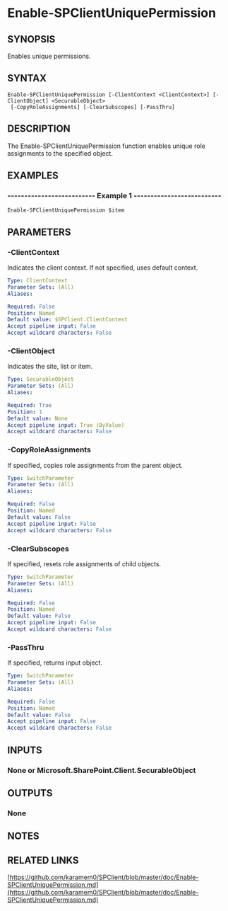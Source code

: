 # Enable-SPClientUniquePermission

## SYNOPSIS
Enables unique permissions.

## SYNTAX

```
Enable-SPClientUniquePermission [-ClientContext <ClientContext>] [-ClientObject] <SecurableObject>
 [-CopyRoleAssignments] [-ClearSubscopes] [-PassThru]
```

## DESCRIPTION
The Enable-SPClientUniquePermission function enables unique role assignments to the specified object.

## EXAMPLES

### -------------------------- Example 1 --------------------------
```
Enable-SPClientUniquePermission $item
```

## PARAMETERS

### -ClientContext
Indicates the client context.
If not specified, uses default context.

```yaml
Type: ClientContext
Parameter Sets: (All)
Aliases: 

Required: False
Position: Named
Default value: $SPClient.ClientContext
Accept pipeline input: False
Accept wildcard characters: False
```

### -ClientObject
Indicates the site, list or item.

```yaml
Type: SecurableObject
Parameter Sets: (All)
Aliases: 

Required: True
Position: 1
Default value: None
Accept pipeline input: True (ByValue)
Accept wildcard characters: False
```

### -CopyRoleAssignments
If specified, copies role assignments from the parent object.

```yaml
Type: SwitchParameter
Parameter Sets: (All)
Aliases: 

Required: False
Position: Named
Default value: False
Accept pipeline input: False
Accept wildcard characters: False
```

### -ClearSubscopes
If specified, resets role assignments of child objects.

```yaml
Type: SwitchParameter
Parameter Sets: (All)
Aliases: 

Required: False
Position: Named
Default value: False
Accept pipeline input: False
Accept wildcard characters: False
```

### -PassThru
If specified, returns input object.

```yaml
Type: SwitchParameter
Parameter Sets: (All)
Aliases: 

Required: False
Position: Named
Default value: False
Accept pipeline input: False
Accept wildcard characters: False
```

## INPUTS

### None or Microsoft.SharePoint.Client.SecurableObject

## OUTPUTS

### None

## NOTES

## RELATED LINKS

[https://github.com/karamem0/SPClient/blob/master/doc/Enable-SPClientUniquePermission.md](https://github.com/karamem0/SPClient/blob/master/doc/Enable-SPClientUniquePermission.md)

